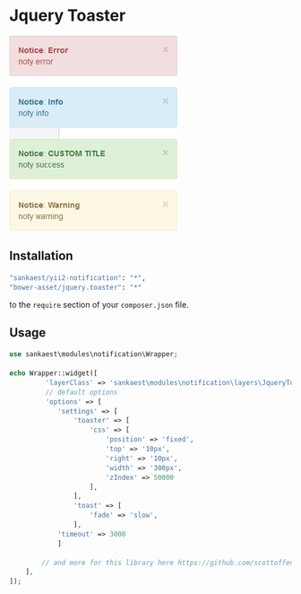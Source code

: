 # Jquery Toaster
!["JqueryToaster"](img/jquery_toaster.jpg)

Installation
--------

```bash
"sankaest/yii2-notification": "*",
"bower-asset/jquery.toaster": "*"
```

to the ```require``` section of your `composer.json` file.


Usage
-----

```php
use sankaest\modules\notification\Wrapper;

echo Wrapper::widget([
         'layerClass' => 'sankaest\modules\notification\layers\JqueryToaster',
         // default options
         'options' => [
            'settings' => [
                'toaster' => [
                    'css' => [
                        'position' => 'fixed',
                        'top' => '10px',
                        'right' => '10px',
                        'width' => '300px',
                        'zIndex' => 50000
                    ],
                ],
                'toast' => [
                    'fade' => 'slow',
                ],
            'timeout' => 3000
            ]

        // and more for this library here https://github.com/scottoffen/jquery.toaster
    ],
]);

```
